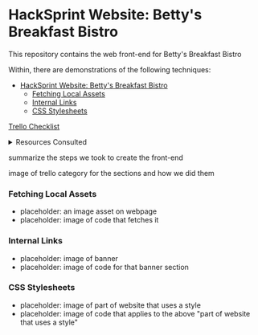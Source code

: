 # HackSprint Website: Betty's Breakfast Bistro

This repository contains the web front-end for Betty's Breakfast Bistro

Within, there are demonstrations of the following techniques:
- [HackSprint Website: Betty's Breakfast Bistro](#hacksprint-website-bettys-breakfast-bistro)
    - [Fetching Local Assets](#fetching-local-assets)
    - [Internal Links](#internal-links)
    - [CSS Stylesheets](#css-stylesheets)

[Trello Checklist](https://trello.com/b/0zztTMTw/ndhlovu-rosencutter-hacksprint)

<details>
    <summary>Resources Consulted</summary>
    <ul>
        <li>[creating image grids](https://www.w3schools.com/howto/howto_js_image_grid.asp)</li>
    </ul>
</details>



summarize the steps we took to create the front-end

image of trello category for the sections and how we did them


### Fetching Local Assets
* placeholder: an image asset on webpage
* placeholder: image of code that fetches it

### Internal Links
* placeholder: image of banner
* placeholder: image of code for that banner section

### CSS Stylesheets
* placeholder: image of part of website that uses a style
* placeholder: image of code that applies to the above "part of website that uses a style"

